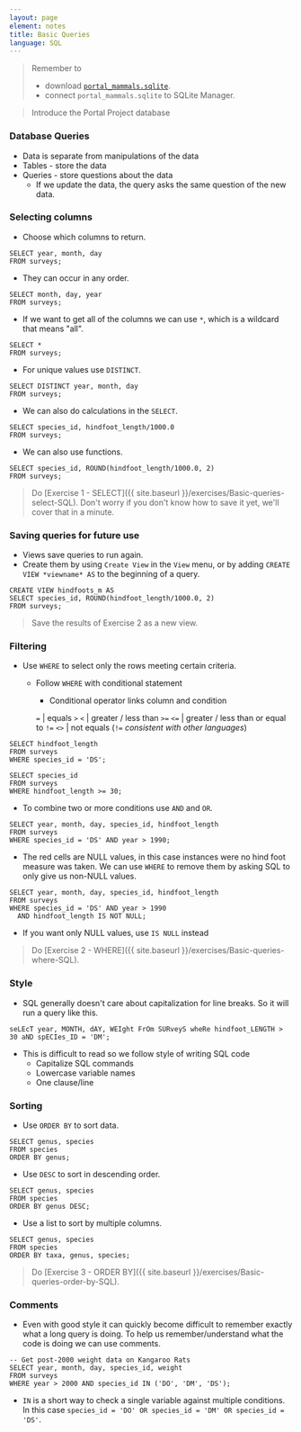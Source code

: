 ```yaml
---
layout: page
element: notes
title: Basic Queries
language: SQL
---
```


> Remember to
>
> * download [`portal_mammals.sqlite`](https://ndownloader.figshare.com/files/2292171).
> * connect `portal_mammals.sqlite` to SQLite Manager.

> Introduce the Portal Project database

### Database Queries

* Data is separate from manipulations of the data
* Tables - store the data
* Queries - store questions about the data
    * If we update the data, the query asks the same question of the new data.

### Selecting columns

* Choose which columns to return.

```
SELECT year, month, day
FROM surveys;
```

* They can occur in any order.

```
SELECT month, day, year
FROM surveys;
```

* If we want to get all of the columns we can use `*`, which is a wildcard that
means "all".

```
SELECT *
FROM surveys;
```

* For unique values use `DISTINCT`.

```
SELECT DISTINCT year, month, day
FROM surveys;
```

* We can also do calculations in the `SELECT`.

```
SELECT species_id, hindfoot_length/1000.0
FROM surveys;
```

* We can also use functions.

```
SELECT species_id, ROUND(hindfoot_length/1000.0, 2)
FROM surveys;
```

> Do [Exercise 1 - SELECT]({{ site.baseurl }}/exercises/Basic-queries-select-SQL).
> Don't worry if you don't know how to save it yet, we'll cover that in a
> minute.

### Saving queries for future use

* Views save queries to run again.
* Create them by using `Create View` in the `View` menu, or by adding `CREATE
  VIEW *viewname* AS` to the beginning of a query.

```
CREATE VIEW hindfoots_m AS
SELECT species_id, ROUND(hindfoot_length/1000.0, 2)
FROM surveys;
```

> Save the results of Exercise 2 as a new view.


### Filtering

* Use `WHERE` to select only the rows meeting certain criteria.
    * Follow `WHERE` with conditional statement
        * Conditional operator links column and condition
        
        `=`       | equals
        `>`  `<`  | greater / less than
        `>=` `<=` | greater / less than or equal to
        `!=` `<>` | not equals (`!=` *consistent with other languages*)

```
SELECT hindfoot_length
FROM surveys
WHERE species_id = 'DS';
```

```
SELECT species_id
FROM surveys
WHERE hindfoot_length >= 30;
```

* To combine two or more conditions use `AND` and `OR`.

```
SELECT year, month, day, species_id, hindfoot_length
FROM surveys
WHERE species_id = 'DS' AND year > 1990;
```

* The red cells are NULL values, in this case instances were no hind foot
  measure was taken. We can use `WHERE` to remove them by asking SQL to only
  give us non-NULL values.

```
SELECT year, month, day, species_id, hindfoot_length
FROM surveys
WHERE species_id = 'DS' AND year > 1990 
  AND hindfoot_length IS NOT NULL;
```

* If you want only NULL values, use `IS NULL` instead

> Do [Exercise 2 - WHERE]({{ site.baseurl }}/exercises/Basic-queries-where-SQL).


### Style

* SQL generally doesn't care about capitalization for line breaks. So it will
run a query like this.

```
seLEcT year, MONTH, dAY, WEIght FrOm SURveyS wheRe hindfoot_LENGTH > 30 aND spECIes_ID = 'DM';
```

* This is difficult to read so we follow style of writing SQL code
    * Capitalize SQL commands
    * Lowercase variable names
	* One clause/line


### Sorting

* Use `ORDER BY` to sort data.

```
SELECT genus, species
FROM species
ORDER BY genus;
```

* Use `DESC` to sort in descending order.

```
SELECT genus, species
FROM species
ORDER BY genus DESC;
```

* Use a list to sort by multiple columns.

```
SELECT genus, species
FROM species
ORDER BY taxa, genus, species;
```

> Do [Exercise 3 - ORDER BY]({{ site.baseurl }}/exercises/Basic-queries-order-by-SQL).


### Comments

* Even with good style it can quickly become difficult to remember exactly what
  a long query is doing. To help us remember/understand what the code is doing 
  we can use comments.

```
-- Get post-2000 weight data on Kangaroo Rats
SELECT year, month, day, species_id, weight
FROM surveys
WHERE year > 2000 AND species_id IN ('DO', 'DM', 'DS');
```

* `IN` is a short way to check a single variable against multiple conditions. In
  this case `species_id = 'DO' OR species_id = 'DM' OR species_id = 'DS'`.
